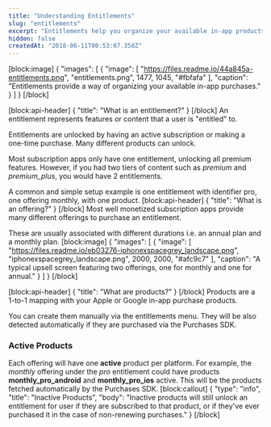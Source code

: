 ```yaml
---
title: "Understanding Entitlements"
slug: "entitlements"
excerpt: "Entitlements help you organize your available in-app products."
hidden: false
createdAt: "2018-06-11T00:53:07.358Z"
---
```

[block:image]
{
  "images": [
    {
      "image": [
        "https://files.readme.io/44a845a-entitlements.png",
        "entitlements.png",
        1477,
        1045,
        "#fbfafa"
      ],
      "caption": "Entitlements provide a way of organizing your available in-app purchases."
    }
  ]
}
[/block]

[block:api-header]
{
  "title": "What is an entitlement?"
}
[/block]
An entitlement represents features or content that a user is "entitled" to. 

Entitlements are unlocked by having an active subscription or making a one-time purchase. Many different products can unlock.

Most subscription apps only have one entitlement, unlocking all premium features. However, if you had two tiers of content such as *premium* and *premium_plus*, you would have 2 entitlements. 

A common and simple setup example is one entitlement with identifier pro, one offering monthly, with one product.
[block:api-header]
{
  "title": "What is an offering?"
}
[/block]
Most well monetized subscription apps provide many different offerings to purchase an entitlement. 

These are usually associated with different durations i.e. an annual plan and a monthly plan. 
[block:image]
{
  "images": [
    {
      "image": [
        "https://files.readme.io/eb03276-iphonexspacegrey_landscape.png",
        "iphonexspacegrey_landscape.png",
        2000,
        2000,
        "#afc9c7"
      ],
      "caption": "A typical upsell screen featuring two offerings, one for monthly and one for annual."
    }
  ]
}
[/block]

[block:api-header]
{
  "title": "What are products?"
}
[/block]
Products are a 1-to-1 mapping with your Apple or Google in-app purchase products.

You can create them manually via the entitlements menu. They will be also detected automatically if they are purchased via the Purchases SDK.

### Active Products

Each offering will have one **active** product per platform. For example, the *monthly* offering under the *pro* entitlement could have products **monthly_pro_android** and **monthly_pro_ios** active. This will be the products fetched automatically by the Purchases SDK.
[block:callout]
{
  "type": "info",
  "title": "Inactive Products",
  "body": "Inactive products will still unlock an entitlement for user if they are subscribed to that product, or if they've ever purchased it in the case of non-renewing purchases."
}
[/block]